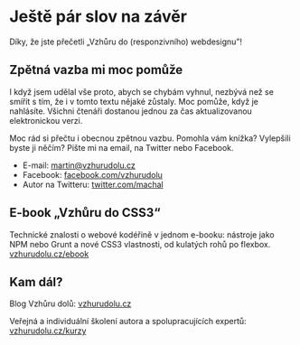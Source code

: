 # Ještě pár slov na závěr

Díky, že jste přečetli „Vzhůru do (responzivního) webdesignu”!

## Zpětná vazba mi moc pomůže

I když jsem udělal vše proto, abych se chybám vyhnul, nezbývá než se smířit s tím, že i v tomto textu nějaké zůstaly. Moc pomůže, když je nahlásíte. Všichni čtenáři dostanou jednou za čas aktualizovanou elektronickou verzi.

Moc rád si přečtu i obecnou zpětnou vazbu. Pomohla vám knížka? Vylepšili byste ji něčím? Pište mi na email, na Twitter nebo Facebook.

- E-mail: [martin@vzhurudolu.cz](mailto:martin@vzhurudolu.cz)
- Facebook: [facebook.com/vzhurudolu](https://facebook.com/vzhurudolu)
- Autor na Twitteru: [twitter.com/machal](https://twitter.com/machal)


## E-book „Vzhůru do CSS3“

Technické znalosti o webové kodéřině v jednom e-booku: nástroje jako NPM nebo Grunt a nové CSS3 vlastnosti, od kulatých rohů po flexbox. [vzhurudolu.cz/ebook](http://www.vzhurudolu.cz/ebook)


## Kam dál?

Blog Vzhůru dolů: [vzhurudolu.cz](http://www.vzhurudolu.cz)

Veřejná a individuální školení autora a spolupracujících expertů: [vzhurudolu.cz/kurzy](http://www.vzhurudolu.cz/kurzy)


